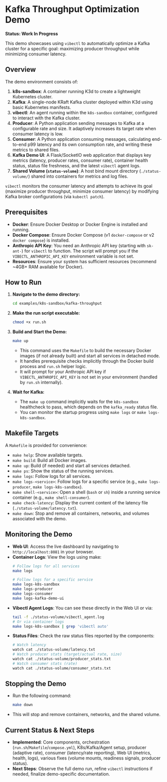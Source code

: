 # Kafka Throughput Optimization Demo

**Status: Work In Progress**

This demo showcases using `vibectl` to automatically optimize a Kafka cluster for a specific goal: maximizing producer throughput while minimizing consumer latency.

## Overview

The demo environment consists of:

1.  **k8s-sandbox**: A container running K3d to create a lightweight Kubernetes cluster.
2.  **Kafka**: A single-node KRaft Kafka cluster deployed within K3d using basic Kubernetes manifests.
3.  **vibectl**: An agent running within the `k8s-sandbox` container, configured to interact with the Kafka cluster.
4.  **Producer**: A Python application sending messages to Kafka at a configurable rate and size. It adaptively increases its target rate when consumer latency is low.
5.  **Consumer**: A Python application consuming messages, calculating end-to-end p99 latency and its own consumption rate, and writing these metrics to shared files.
6.  **Kafka Demo UI**: A Flask/SocketIO web application that displays key metrics (latency, producer rates, consumer rate), container health status, status file freshness, and the latest `vibectl` agent logs.
7.  **Shared Volume (`status-volume`)**: A host bind mount directory (`./status-volume/`) shared into containers for metrics and log files.

`vibectl` monitors the consumer latency and attempts to achieve its goal (maximize producer throughput, minimize consumer latency) by modifying Kafka broker configurations (via `kubectl patch`).

## Prerequisites

-   **Docker**: Ensure Docker Desktop or Docker Engine is installed and running.
-   **Docker Compose**: Ensure Docker Compose (v1 `docker-compose` or v2 `docker compose`) is installed.
-   **Anthropic API Key**: You need an Anthropic API key (starting with `sk-ant-`) for `vibectl` to function. The script will prompt you if the `VIBECTL_ANTHROPIC_API_KEY` environment variable is not set.
-   **Resources**: Ensure your system has sufficient resources (recommend ~4GB+ RAM available for Docker).

## How to Run

1.  **Navigate to the demo directory:**
    ```bash
    cd examples/k8s-sandbox/kafka-throughput
    ```

2.  **Make the run script executable:**
    ```bash
    chmod +x run.sh
    ```

3.  **Build and Start the Demo:**
    ```bash
    make up
    ```
    -   This command uses the `Makefile` to build the necessary Docker images (if not already built) and start all services in detached mode.
    -   It handles prerequisite checks implicitly through the Docker build process and `run.sh` helper logic.
    -   It will prompt for your Anthropic API key if `VIBECTL_ANTHROPIC_API_KEY` is not set in your environment (handled by `run.sh` internally).

4.  **Wait for Kafka:**
    -   The `make up` command implicitly waits for the `k8s-sandbox` healthcheck to pass, which depends on the `kafka_ready` status file.
    -   You can monitor the startup progress using `make logs` or `make logs-k8s-sandbox`.

## Makefile Targets

A `Makefile` is provided for convenience:

-   `make help`: Show available targets.
-   `make build`: Build all Docker images.
-   `make up`: Build (if needed) and start all services detached.
-   `make ps`: Show the status of the running services.
-   `make logs`: Follow logs for all services.
-   `make logs-<service>`: Follow logs for a specific service (e.g., `make logs-producer`, `make logs-k8s-sandbox`).
-   `make shell-<service>`: Open a shell (`bash` or `sh`) inside a running service container (e.g., `make shell-consumer`).
-   `make check-latency`: Display the current content of the latency file (`./status-volume/latency.txt`).
-   `make down`: Stop and remove all containers, networks, and volumes associated with the demo.

## Monitoring the Demo

-   **Web UI**: Access the live dashboard by navigating to `http://localhost:8081` in your browser.
-   **Container Logs**: View the logs using make:
    ```bash
    # Follow logs for all services
    make logs

    # Follow logs for a specific service
    make logs-k8s-sandbox
    make logs-producer
    make logs-consumer
    make logs-kafka-demo-ui
    ```
-   **Vibectl Agent Logs**: You can see these directly in the Web UI or via:
    ```bash
    tail -f ./status-volume/vibectl_agent.log
    # Or via container logs
    make logs-k8s-sandbox | grep 'vibectl auto'
    ```
-   **Status Files**: Check the raw status files reported by the components:
    ```bash
    # Watch latency
    watch cat ./status-volume/latency.txt
    # Watch producer stats (target/actual rate, size)
    watch cat ./status-volume/producer_stats.txt
    # Watch consumer stats (rate)
    watch cat ./status-volume/consumer_stats.txt
    ```

## Stopping the Demo

-   Run the following command:
    ```bash
    make down
    ```
-   This will stop and remove containers, networks, and the shared volume.

## Current Status & Next Steps

-   **Implemented**: Core components, orchestration (`run.sh`/`Makefile`/`compose.yml`), K8s/Kafka/Agent setup, producer (adaptive rate), consumer (latency/rate reporting), Web UI (metrics, health, logs), various fixes (volume mounts, readiness signals, producer status).
-   **Next Steps**: Observe the full demo run, refine `vibectl` instructions if needed, finalize demo-specific documentation.
